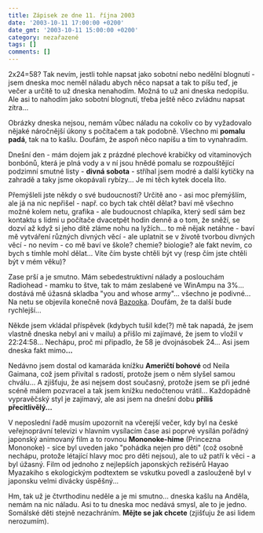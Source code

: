 ```yaml
---
title: Zápisek ze dne 11. října 2003
date: '2003-10-11 17:00:00 +0200'
date_gmt: '2003-10-11 15:00:00 +0200'
category: nezařazené
tags: []
comments: []
---
```

<p>2x24=58? Tak nevím, jestli tohle napsat jako sobotní nebo nedělní blognutí - jsem dneska moc neměl náladu  abych něco napsat a tak to píšu teď, je večer a určitě to už dneska nenahodím. Možná to už ani dneska nedopíšu.  Ale asi to nahodím jako sobotní blognutí, třeba ještě něco zvládnu napsat zítra...</p>
<p>Obrázky dneska nejsou, nemám vůbec náladu na cokoliv co by vyžadovalo nějaké náročnější úkony  s počítačem a tak podobně. Všechno mi <strong>pomalu padá</strong>, tak na to kašlu. Doufám, že aspoň něco  napíšu a tím to vynahradím.</p>
<p>Dnešní den - mám dojem jak z prázdné plechové krabičky od  vitaminových bonbónů, která je plná vody a v ní jsou hnědé pomalu se rozpouštějící  podzimní smutné listy - <strong>divná sobota</strong> - stříhal jsem modré a další kytičky na zahradě  a taky jsme okopávali rybízy... Je mi těch kytek docela líto.</p>
<p>Přemýšleli jste někdy o své budoucnosti? Určitě ano - asi moc přemýšlím, ale já na nic nepřišel -  např. co bych tak chtěl dělat? baví mě všechno možné kolem netu, grafika - ale budoucnost  chlapíka, který sedí sám bez kontaktu s lidmi u počítače dvacetpět hodin denně a o tom, že sněží, se dozví až když si  jeho dítě zláme nohu na lyžích&hellip;  to mě nějak netáhne - baví mě vytváření různých divných věcí - ale uplatnit se v životě tvorbou  divných věcí - no nevím - co mě baví ve škole? chemie? biologie? ale fakt nevím, co bych s tímhle mohl dělat...  Víte čím byste chtěli být vy (resp čím jste chtěli být v mém věku)?</p>
<p>Zase prší a je smutno. Mám sebedestruktivní nálady a poslouchám Radiohead - mamku to štve, tak to  mám zeslabené ve WinAmpu na 3%... dostává mě úžasná skladba "you and whose army"... všechno je podivné...  Na netu se objevila konečně nová  <a href="https://www.bazooka.wz.cz" target="_blank">Bazooka</a>. Doufám, že ta další bude rychlejší...</p>
<p>Někde jsem vkládal příspěvek (kdybych tušil kde(?) mě tak napadá, že jsem vlastně dneska nebyl ani v mailu)  a přišlo mi zajímavé, že jsem to vložil v 22:24:58... Nechápu, proč mi připadlo, že 58 je dvojnásobek 24...  Asi jsem dneska fakt mimo<strong>...</strong></p>
<p>Nedávno jsem dostal od kamaráda knížku <strong>Američtí bohové</strong> od Neila Gaimana, což jsem přivítal s radostí,  protože jsem o něm slyšel samou chválu... A zjišťuju, že asi nejsem dost současný, protože  jsem se při jedné scéně málem pozvracel a tak jsem knížku nedočtenou vrátil... Každopádně vypravěčský styl  je zajímavý, ale asi jsem na dnešní dobu <strong>příliš přecitlivělý...</strong></p>
<p>V neposlední řadě musím upozornit na včerejší večer, kdy byl na české veřejnoprávní televizi  v hlavním vysílacím čase asi poprvé vysílán pořádný japonský animovaný film a to rovnou  <strong>Mononoke-hime</strong> (Princezna Mononoke) - sice byl uveden jako "pohádka nejen pro děti" (což osobně  nechápu, protože létající hlavy moc pro děti nejsou), ale to už patří k věci - a byl úžasný.  Film od jednoho z nejlepších japonských režisérů Hayao Myazakiho s ekologickým podtextem se vskutku  povedl a zaslouženě byl v japonsku velmi divácky úspěšný...</p>
<p>Hm, tak už je čtvrthodinu neděle a je mi smutno&hellip; dneska kašlu na Anděla, nemám na nic náladu.  Asi to tu dneska moc nedává smysl, ale to je jedno. Somálské děti stejně nezachráním.  <strong>Mějte se jak chcete</strong> (zjišťuju že asi lidem nerozumím).</p>
